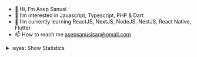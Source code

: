 - 👋 Hi, I’m Asep Sanusi
- 👀 I’m interested in Javascript, Typescript, PHP & Dart
- 🌱 I’m currently learning ReactJS, NextJS, NodeJS, NestJS, React Native, Flutter
- 📫 How to reach me asepsanusisan@gmail.com

<details>
<summary>:eyes: Show Statistics</summary>

![Asep Sanusi GitHub stats](https://github-readme-stats.vercel.app/api?username=aspsn\&show_icons=true\&theme=transparent)

</details>
<!---
aspsn/aspsn is a ✨ special ✨ repository because its `README.md` (this file) appears on your GitHub profile.
You can click the Preview link to take a look at your changes.
--->
